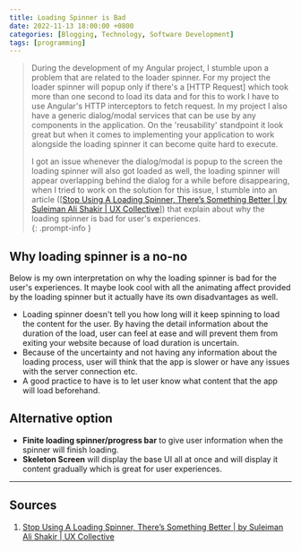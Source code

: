 ```yaml
---
title: Loading Spinner is Bad
date: 2022-11-13 18:00:00 +0800
categories: [Blogging, Technology, Software Development]
tags: [programming]
---
```


>During the development of my Angular project, I stumble upon a problem that are related to the loader spinner. For my project the loader spinner will popup only if there's a [HTTP Request] which took more than one second to load its data and for this to work I have to use Angular's HTTP interceptors to fetch request. In my project I also have a generic dialog/modal services that can be use by any components in the application. On the 'reusability' standpoint it look great but when it comes to implementing your application to work alongside the loading spinner it can become quite hard to execute.
>
>I got an issue whenever the dialog/modal is  popup to the screen the loading spinner will also got loaded as well, the loading spinner will appear  overlapping behind the dialog for a while before disappearing, when I tried to work on the solution for this issue, I stumble into an article ([[Stop Using A Loading Spinner, There’s Something Better | by Suleiman Ali Shakir | UX Collective](https://uxdesign.cc/stop-using-a-loading-spinner-theres-something-better-d186194f771e)]) that explain about why the loading spinner is bad for user's experiences.  
{: .prompt-info }


## Why loading spinner is a no-no

Below is my own interpretation on why the loading spinner is bad for the user's experiences. It maybe look cool with all the animating affect provided by the loading spinner but it actually  have its own disadvantages as well.

- Loading spinner doesn't tell you how long will it keep spinning to load the content for the user. By having the detail information about the duration of the load, user can feel at ease and will prevent them from exiting your website because of load duration is uncertain.
- Because of the uncertainty and not having any information about the loading process, user will think that the app is slower or have any issues with the server connection etc.
- A good practice to have is to let user know what content that the app will load beforehand.

## Alternative option

- **Finite loading spinner/progress bar** to give user information when the spinner will finish loading.
- **Skeleton Screen** will display the base UI all at once and will display it content gradually which is great for user experiences.

---

## Sources

1. [Stop Using A Loading Spinner, There’s Something Better | by Suleiman Ali Shakir | UX Collective](https://uxdesign.cc/stop-using-a-loading-spinner-theres-something-better-d186194f771e)
